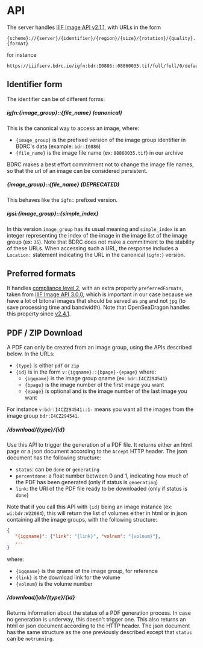 # API

The server handles [IIIF Image API v2.1.1](https://iiif.io/api/image/2.1/), with URLs in the form

```
{scheme}://{server}/{identifier}/{region}/{size}/{rotation}/{quality}.{format}
```

for instance

```
https://iiifserv.bdrc.io/igfn:bdr:I0886::08860035.tif/full/full/0/default.png
```

## Identifier form

The identifier can be of different forms:

##### igfn:{image_group}::{file_name} (canonical)

This is the canonical way to access an image, where:
- `{image_group}` is the prefixed version of the image group identifier in BDRC's data (example: `bdr:I0886`)
- `{file_name}` is the image file name (ex: `08860035.tif`) in our archive

BDRC makes a best effort commitment not to change the image file names, so that the url of an image can be considered persistent.

##### {image_group}::{file_name} (DEPRECATED)

This behaves like the `igfn:` prefixed version.

##### igsi:{image_group}::{simple_index}

In this version `image_group` has its usual meaning and `simple_index` is an integer representing the index of the image in the image list of the image group (ex: `35`). Note that BDRC does not make a commitment to the stability of these URLs. When accessing such a URL, the response includes a `Location:` statement indicating the URL in the canonical (`igfn:`) version.

## Preferred formats

It handles [compliance level 2](), with an extra property `preferredFormats`, taken from [IIIF Image API 3.0.0](https://iiif.io/api/image/3.0/#55-preferred-formats), which is important in our case because we have a lot of bitonal images that should be served as `png` and not `jpg` (to save processing time and bandwidth). Note that OpenSeaDragon handles this property since [v2.4.1](https://github.com/openseadragon/openseadragon/releases/tag/v2.4.1). 


## PDF / ZIP Download

A PDF can only be created from an image group, using the APIs described below. In the URLs:
- `{type}` is either `pdf` or `zip`
- `{id}` is in the form `v:{igqname}::{bpage}-{epage}` where:
   * `{igqname}` is the image group qname (ex: `bdr:I4CZ294541`)
   * `{bpage}` is the image number of the first image you want
   * `{epage}` is optional and is the image number of the last image you want

For instance `v:bdr:I4CZ294541::1-` means you want all the images from the image group `bdr:I4CZ294541`.

##### /download/{type}/{id}

Use this API to trigger the generation of a PDF file. It returns either an html page or a json document according to the `Accept` HTTP header. The json document has the following structure:
- `status`: can be `done` or `generating`
- `percentdone`: a float number between 0 and 1, indicating how much of the PDF has been generated (only if status is `generating`)
- `link`: the URI of the PDF file ready to be downloaded (only if status is `done`)

Note that if you call this API with `{id}` being an image instance (ex: `wi:bdr:W22084`), this will return the list of volumes either in html or in json containing all the image groups, with the following structure:

```json
{ 
   "{igqname}": {"link": "{link}", "volnum": "{volnum}"},
   ...
}
```

where:

- `{igqname}` is the qname of the image group, for reference
- `{link}` is the download link for the volume
- `{volnum}` is the volume number

##### /download/job/{type}/{id}

Returns information about the status of a PDF generation process. In case no generation is underway, this doesn't trigger one. This also returns an html or json document according to the HTTP header. The json document has the same structure as the one previously described except that `status` can be `notrunning`.
